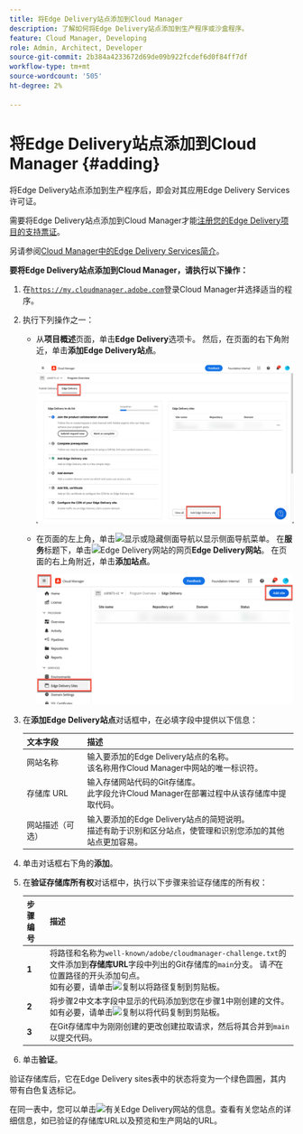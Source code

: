 ```yaml
---
title: 将Edge Delivery站点添加到Cloud Manager
description: 了解如何将Edge Delivery站点添加到生产程序或沙盒程序。
feature: Cloud Manager, Developing
role: Admin, Architect, Developer
source-git-commit: 2b384a4233672d69de09b922fcdef6d0f84ff7df
workflow-type: tm+mt
source-wordcount: '505'
ht-degree: 2%

---
```



# 将Edge Delivery站点添加到Cloud Manager {#adding}

将Edge Delivery站点添加到生产程序后，即会对其应用Edge Delivery Services许可证。

需要将Edge Delivery站点添加到Cloud Manager才能[注册您的Edge Delivery项目的支持票证](/help/edge/overview.md##support-ticket)。

另请参阅[Cloud Manager中的Edge Delivery Services简介](/help/implementing/cloud-manager/edge-delivery/introduction-to-edge-delivery-services.md)。

**要将Edge Delivery站点添加到Cloud Manager，请执行以下操作：**

1. 在[`https://my.cloudmanager.adobe.com`](https://my.cloudmanager.adobe.com/)登录Cloud Manager并选择适当的程序。
1. 执行下列操作之一：

   * 从&#x200B;**项目概述**&#x200B;页面，单击&#x200B;**Edge Delivery**&#x200B;选项卡。 然后，在页面的右下角附近，单击&#x200B;**添加Edge Delivery站点**。

     ![从Edge Delivery选项卡添加Edge Delivery站点](/help/implementing/cloud-manager/assets/cm-eds-add1.png)

   * 在页面的左上角，单击![显示或隐藏侧面导航](https://spectrum.corp.adobe.com/static/icons/workflow_18/Smock_ShowMenu_18_N.svg)以显示侧面导航菜单。
在**服务**&#x200B;标题下，单击![Edge Delivery网站的网页](https://spectrum.corp.adobe.com/static/icons/workflow_18/Smock_WebPages_18_N.svg)**Edge Delivery网站**。
在页面的右上角附近，单击**添加站点**。

     ![从Edge Delivery站点添加Edge Delivery站点按钮](/help/implementing/cloud-manager/assets/cm-eds-add2.png)

1. 在&#x200B;**添加Edge Delivery站点**&#x200B;对话框中，在必填字段中提供以下信息：

   | 文本字段 | 描述 |
   | - | --- |
   | 网站名称 | 输入要添加的Edge Delivery站点的名称。<br>该名称用作Cloud Manager中网站的唯一标识符。 |
   | 存储库 URL | 输入存储网站代码的Git存储库。<br>此字段允许Cloud Manager在部署过程中从该存储库中提取代码。 |
   | 网站描述（可选） | 输入要添加的Edge Delivery站点的简短说明。<br>描述有助于识别和区分站点，使管理和识别您添加的其他站点更加容易。 |

1. 单击对话框右下角的&#x200B;**添加**。

1. 在&#x200B;**验证存储库所有权**&#x200B;对话框中，执行以下步骤来验证存储库的所有权：

   | 步骤编号 | 描述 |
   | - | - |
   | **1** | 将路径和名称为`well-known/adobe/cloudmanager-challenge.txt`的文件添加到&#x200B;**存储库URL**&#x200B;字段中列出的Git存储库的`main`分支。 请&#x200B;*不*&#x200B;在位置路径的开头添加句点。<br>如有必要，请单击![复制](https://spectrum.corp.adobe.com/static/icons/workflow_18/Smock_Copy_18_N.svg)以将路径复制到剪贴板。 |
   | **2** | 将步骤2中文本字段中显示的代码添加到您在步骤1中刚创建的文件。<br>如有必要，请单击![复制](https://spectrum.corp.adobe.com/static/icons/workflow_18/Smock_Copy_18_N.svg)以将代码复制到剪贴板。 |
   | **3** | 在Git存储库中为刚刚创建的更改创建拉取请求，然后将其合并到`main`以提交代码。 |

1. 单击&#x200B;**验证**。

验证存储库后，它在Edge Delivery sites表中的状态将变为一个绿色圆圈，其内带有白色复选标记。

在同一表中，您可以单击![有关Edge Delivery网站的信息。](https://spectrum.corp.adobe.com/static/icons/workflow_18/Smock_InfoOutline_18_N.svg)查看有关您站点的详细信息，如已验证的存储库URL以及预览和生产网站的URL。


